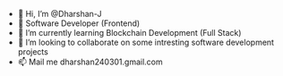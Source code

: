 - 👋 Hi, I’m @Dharshan-J
- 👀 Software Developer (Frontend)
- 🌱 I’m currently learning Blockchain Development (Full Stack)
- 💞️ I’m looking to collaborate on some intresting software development projects
- 📫 Mail me dharshan240301.gmail.com

<!---
Dharshan-J/Dharshan-J is a ✨ special ✨ repository because its `README.md` (this file) appears on your GitHub profile.
You can click the Preview link to take a look at your changes.
--->
